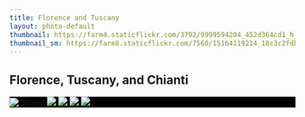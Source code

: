 ```yaml
---
title: Florence and Tuscany
layout: photo-default
thumbnail: https://farm4.staticflickr.com/3792/9999594204_452d364cd1_h_d.jpg
thumbnail_sm: https://farm8.staticflickr.com/7560/15164119214_10c3c2fdb5_z_d.jpg
---
```


## Florence, Tuscany, and Chianti

<style>
    .galleria { background: #000 }
</style>

<div class="galleria">
    <img src="https://farm4.staticflickr.com/3792/9999594204_452d364cd1_h_d.jpg" title="Chianti">
    <img src="https://farm8.staticflickr.com/7546/15598909907_ab5d82f267_h_d.jpg">
    <img src="https://farm8.staticflickr.com/7443/9999600894_7c9371b622_h_d.jpg">
    <img src="https://farm6.staticflickr.com/5498/9999633516_8c44ef0803_h_d.jpg">
    <img src="https://farm3.staticflickr.com/2838/9999578425_86b0193701_h_d.jpg">
</div>

<script>
    Galleria.loadTheme('/javascripts/galleria-themes/classic/galleria.classic.js');
    Galleria.configure({
        lightbox: true,
        height: 0.75
    });
    Galleria.run('.galleria');
</script>
